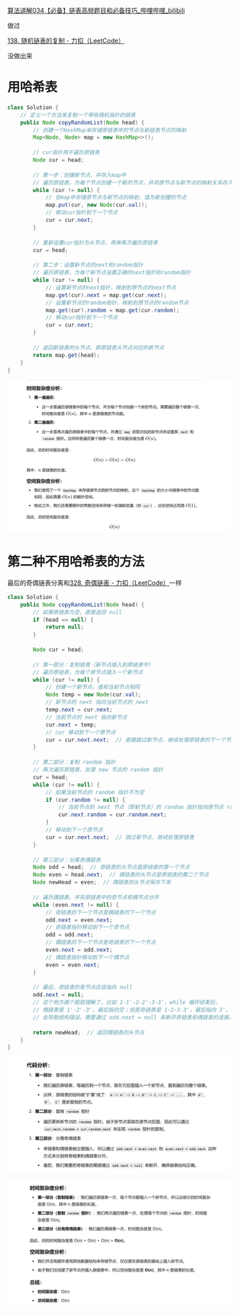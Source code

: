 [算法讲解034【必备】链表高频题目和必备技巧_哔哩哔哩_bilibili](https://www.bilibili.com/video/BV1A14y1i7GY/?spm_id_from=333.1387.upload.video_card.click&vd_source=96c1635797a0d7626fb60e973a29da38)



做过



[138. 随机链表的复制 - 力扣（LeetCode）](https://leetcode.cn/problems/copy-list-with-random-pointer/description/?envType=study-plan-v2&envId=top-100-liked)



没做出来



# 用哈希表

```java
class Solution {
    // 定义一个方法来复制一个带有随机指针的链表
    public Node copyRandomList(Node head) {
        // 创建一个HashMap来存储原链表中的节点与新链表节点的映射
        Map<Node, Node> map = new HashMap<>();
        
        // cur指针用于遍历原链表
        Node cur = head;
        
        // 第一步：创建新节点，并存入map中
        // 遍历原链表，为每个节点创建一个新的节点，并将原节点与新节点的映射关系存入map中
        while (cur != null) {
            // 在map中存储原节点与新节点的映射，值为新创建的节点
            map.put(cur, new Node(cur.val));
            // 移动cur指针到下一个节点
            cur = cur.next;
        }
        
        // 重新设置cur指针为头节点，用来再次遍历原链表
        cur = head;
        
        // 第二步：设置新节点的next和random指针
        // 遍历原链表，为每个新节点设置正确的next指针和random指针
        while (cur != null) {
            // 设置新节点的next指针，映射到原节点的next节点
            map.get(cur).next = map.get(cur.next);
            // 设置新节点的random指针，映射到原节点的random节点
            map.get(cur).random = map.get(cur.random);
            // 移动cur指针到下一个节点
            cur = cur.next;
        }
        
        // 返回新链表的头节点，即原链表头节点对应的新节点
        return map.get(head);
    }
}

```



![{D12AAB04-EC9E-423B-B725-F302BD8A0212}](assets/{D12AAB04-EC9E-423B-B725-F302BD8A0212}.png)





# 第二种不用哈希表的方法





最后的奇偶链表分离和[328. 奇偶链表 - 力扣（LeetCode）](https://leetcode.cn/problems/odd-even-linked-list/description/)一样

```java
class Solution {
    public Node copyRandomList(Node head) {
        // 如果原链表为空，直接返回 null
        if (head == null) {
            return null;
        }

        Node cur = head;
        
        // 第一部分：复制链表（新节点插入到原链表中）
        // 遍历原链表，为每个原节点插入一个新节点
        while (cur != null) {
            // 创建一个新节点，值和当前节点相同
            Node temp = new Node(cur.val);
            // 新节点的 next 指向当前节点的 next
            temp.next = cur.next;
            // 当前节点的 next 指向新节点
            cur.next = temp;
            // cur 移动到下一个原节点
            cur = cur.next.next;  // 直接跳过新节点，继续处理原链表的下一个节点
        }

        // 第二部分：复制 random 指针
        // 再次遍历原链表，处理 new 节点的 random 指针
        cur = head;
        while (cur != null) {
            // 如果当前节点的 random 指针不为空
            if (cur.random != null) {
                // 当前节点的 next 节点（即新节点）的 random 指针指向原节点 random 指向的下一个节点（即新节点）
                cur.next.random = cur.random.next;
            }
            // 移动到下一个原节点
            cur = cur.next.next;  // 跳过新节点，继续处理原链表
        }

        // 第三部分：分离奇偶链表
        Node odd = head;  // 奇链表的头节点是原链表的第一个节点
        Node even = head.next;  // 偶链表的头节点是原链表的第二个节点
        Node newHead = even;  // 偶链表的头节点保存下来

        // 遍历偶链表，并将原链表中的奇节点和偶节点分开
        while (even.next != null) {
            // 奇链表的下一个节点是偶链表的下一个节点
            odd.next = even.next;
            // 奇链表指针移动到下一个奇节点
            odd = odd.next;
            // 偶链表的下一个节点是奇链表的下一个节点
            even.next = odd.next;
            // 偶链表指针移动到下一个偶节点
            even = even.next;
        }

        // 最后，奇链表的尾节点应该指向 null
        odd.next = null;  
        // 这个地方画个图就理解了，比如 1-1'-2-2'-3-3'，while 循环结束后，
        // 偶链表是 1'-2'-3'，最后指向空；但是奇链表是 1-2-3-3'，最后指向 3'，
        // 会导致结构错误。需要通过 odd.next = null 来断开奇链表和偶链表的连接。

        return newHead;  // 返回偶链表的头节点
    }
}

```





![{C02DB30C-DB10-4090-85E4-1121D79CA4F3}](assets/{C02DB30C-DB10-4090-85E4-1121D79CA4F3}.png)



![{F3BAA235-71A2-4F71-9D29-021C26E60A47}](assets/{F3BAA235-71A2-4F71-9D29-021C26E60A47}.png)
